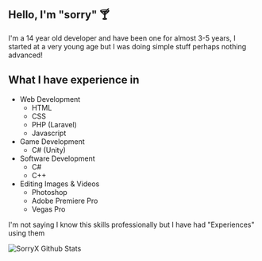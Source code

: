 ## Hello, I'm "sorry" 🍸
I'm a 14 year old developer and have been one for almost 3-5 years, I started at a very young age but I was doing simple stuff perhaps nothing advanced!
## What I have experience in
- Web Development 
  - HTML
  - CSS 
  - PHP (Laravel)
  - Javascript
- Game Development
  - C# (Unity)
- Software Development
  - C#
  - C++
- Editing Images & Videos
  - Photoshop 
  - Adobe Premiere Pro
  - Vegas Pro

I'm not saying I know this skills professionally but I have had "Experiences" using them

![SorryX Github Stats](https://github-readme-stats.vercel.app/api?username=sorryx&show_icons=true&theme=radical)
